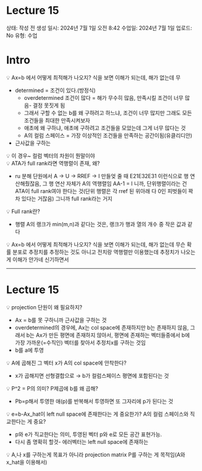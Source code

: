 # Lecture 15

상태: 작성 전
생성 일시: 2024년 7월 1일 오전 8:42
수업일: 2024년 7월 1일
업로드: No
유형: 수업

# Intro

<aside>
💡 Ax=b 에서 어떻게 최적해가 나오지?
식을 보면 이해가 되는데, 해가 없는데 무

</aside>

- determined = 조건이 있다.(방정식)
    - overdetermined 조건이 많다 = 해가 무수히 많음, 만족시킬 조건이 너무 많음- 결정 못짓게 됨
    - 그래서 구할 수 없는 b를 왜 구하려고 하느냐, 조건이 너무 많지만 그래도 모든 조건들을 최대한 만족시켜보자
    - 애초에 왜 구하냐, 애초에 구하려고 조건들을 모았는데 그게 너무 많다는 것
    - A의 컬럼 스페이스 = 가장 이상적인 조건들을 만족하는 공간이됨(유클리디안)
- 근사값을 구하는

<aside>
💡 이 경우~ 컬럼 벡터의 차원이 
뭔말이야

</aside>

<aside>
💡 ATA가 full rank라면 역행렬이 존재, 왜?

</aside>

- ru 분해 단원에서 A → U → RREF → I 만들엊 줄 때 E21E32E31 이런식으로 행 연산해줬잖음, 그 행 연산 자체가 A의 역행렬임
AA-1 = I 니까, 단위행렬이라는 건 ATA이 full rank여야 한다는 것(단위 행렬은 각 rref 된 위아래 다 0인 피벗들이 꽉차 있다는 거잖음) 그니까 full rank라는 거지

<aside>
💡 Full rank란?

</aside>

- 행렬 A의 랭크가 min(m,n)과 같다는 것은, 랭크가 행과 열의 개수 중 작은 값과 같다

<aside>
💡 Ax=b 에서 어떻게 최적해가 나오지?
식을 보면 이해가 되는데, 해가 없는데 무슨 확률 분포로 추정치를 추정하는 것도 아니고 전치랑 역행렬만 이용했는데 추정치가 나오는 게 이해가 안가네 신기하면서

</aside>

---

# Lecture 15

<aside>
💡 projection 단원이 왜 필요하지?

</aside>

- Ax = b를 못 구하니까 근사값을 구하는 것
- overdetermined의 경우에, Ax는 col space에 존재하지만 b는 존재하지 않음, 그래서 b는 Ax가 만든 평면에 존재하지 않아서, 평면에 존재하는 벡터들중에서 b에 가장 가까운(=수직인) 벡터를 찾아서 추정치x를 구하는 것임
- b를 a에 투영

<aside>
💡 A에 곱해진 그 벡터 x가 A의 col space에 안착한다?

</aside>

- x가 곱해지면 선형결합으로 → b가 컬럼스페이스 평면에 포함된다는 것

<aside>
💡 P^2 = P의 의미? P제곱에 b를 왜 곱해?

</aside>

- Pb=p해서 투영한 애(p)를 반복해서 투영하면 또 그자리에 p가 된다는 것

<aside>
💡 e=b-Ax_hat이 left null space에 존재한다는 게 중요한가?
A의 컬럼 스페이스와 직교한다는 게 중요?

</aside>

- p와 e가 직교한다는 의미, 투영된 벡터 p와 e로 모든 공간 표현가능.
- 다시 좀 명확히 할것- 에러벡터는 left null space에 존재하는

<aside>
💡 A,나 x를 구하는게 목표가 아니라 projection matrix P를 구하는 게 목적임(A와 x_hat을 이용해서)

</aside>